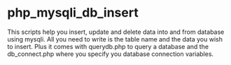 # php_mysqli_db_insert
This scripts help you insert, update and delete data into and from database using mysqli. All you need to write is the table name and the data you wish to insert. Plus it comes with querydb.php to query a database and the db_connect.php where you specify you database connection variables.
